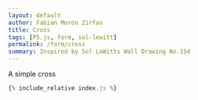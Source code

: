 ```yaml
---
layout: default
author: Fabian Morón Zirfas
title: Cross
tags: [P5.js, form, sol-lewitt]
permalink: /form/cross
summary: Inspired by Sol LeWitts Wall Drawing No.154
---
```

A simple cross

<!-- more -->

<div id="sketch"></div>

```js
{% include_relative index.js %}
```

<script type="text/javascript" src="{{site.baseurl}}/assets/js/p5.min.js"></script>
<script type="text/javascript" src="{{site.baseurl}}/{{ page.path | replace:'.md','.js' }}"></script>